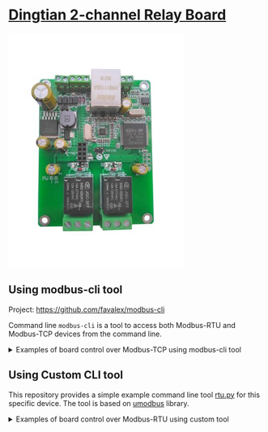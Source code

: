 # [Dingtian 2-channel Relay Board](https://www.dingtian-tech.com/en_us/relay2.html)

![alt text](docs/ps0.jpg)

## Using modbus-cli tool

Project: https://github.com/favalex/modbus-cli

Command line `modbus-cli` is a tool to access both Modbus-RTU and Modbus-TCP
devices from the command line.

<details>
<summary>Examples of board control over Modbus-TCP using modbus-cli tool</summary>

### Read number of relay channels

```bash
$ modbus -v 192.168.1.100 h@0
Parsed 0 registers definitions from 1 files
→ < f0 f9 00 00 00 06 ff 03 00 00 00 01 >
← < f0 f9 00 00 00 05 ff 03 02 00 02 > 11 bytes
← [2]
0: 2 0x2
```

### Read relays status

```bash
$ modbus -v 192.168.1.100 h@1
Parsed 0 registers definitions from 1 files
→ < 12 ff 00 00 00 06 ff 03 00 01 00 01 >
← < 12 ff 00 00 00 05 ff 03 02 00 01 > 11 bytes
← [1]
1: 1 0x1
```

### Control relays

Command format is 2 bytes:
* the first byte is the relays mask
* the second byte is the requested state

Turn off both relays and check status:

```bash
$ modbus -v 192.168.1.100 h@2=0x0300
Parsed 0 registers definitions from 1 files
→ < 34 d4 00 00 00 06 ff 06 00 02 03 00 >
← < 34 d4 00 00 00 06 ff 06 00 02 03 00 > 12 bytes

$ modbus -v 192.168.1.100 h@1
Parsed 0 registers definitions from 1 files
→ < f6 a0 00 00 00 06 ff 03 00 01 00 01 >
← < f6 a0 00 00 00 05 ff 03 02 00 00 > 11 bytes
← [0]
1: 0 0x0
```

Turn on both relays and check status:

```bash
$ modbus -v 192.168.1.100 h@2=0x0303
Parsed 0 registers definitions from 1 files
→ < dc 55 00 00 00 06 ff 06 00 02 03 03 >
← < dc 55 00 00 00 06 ff 06 00 02 03 03 > 12 bytes

$ modbus -v 192.168.1.100 h@1
Parsed 0 registers definitions from 1 files
→ < e3 ad 00 00 00 06 ff 03 00 01 00 01 >
← < e3 ad 00 00 00 05 ff 03 02 00 03 > 11 bytes
← [3]
1: 3 0x3
```

Turn off 1st relay and check status:

```bash
$ modbus -v 192.168.1.100 h@2=0x0100
Parsed 0 registers definitions from 1 files
→ < 25 a1 00 00 00 06 ff 06 00 02 01 00 >
← < 25 a1 00 00 00 06 ff 06 00 02 01 00 > 12 byte

$ modbus -v 192.168.1.100 h@1
Parsed 0 registers definitions from 1 files
→ < b7 8e 00 00 00 06 ff 03 00 01 00 01 >
← < b7 8e 00 00 00 05 ff 03 02 00 02 > 11 bytes
← [2]
1: 2 0x2
```

Turn on 1st relay and turn off 2nd relay and check status:

```bash
$ modbus -v 192.168.1.100 h@2=0x301
Parsed 0 registers definitions from 1 files
→ < e0 dc 00 00 00 06 ff 06 00 02 03 01 >
← < e0 dc 00 00 00 06 ff 06 00 02 03 01 > 12 bytes

$ modbus -v 192.168.1.100 h@1
Parsed 0 registers definitions from 1 files
→ < 8c ff 00 00 00 06 ff 03 00 01 00 01 >
← < 8c ff 00 00 00 05 ff 03 02 00 01 > 11 bytes
← [1]
1: 1 0x1
```
</details>

## Using Custom CLI tool

This repository provides a simple example command line tool [rtu.py](src/rtu.py) for this specific device.
The tool is based on [umodbus](https://umodbus.readthedocs.io/) library.
  
<details>
<summary>Examples of board control over Modbus-RTU using custom tool</summary>
TODO
</details>


